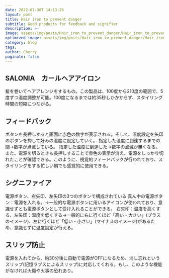 ```yaml
---
date: 2022-07-30T 14:13:26
layout: post
title: Hair iron to prevent danger
subtitle: Good products for feedback and signifier
description: >-
image: assets/img/posts/Hair_iron_to_prevent_danger/Hair_iron_to_prevent_danger.png
optimized_image: assets/img/posts/Hair_iron_to_prevent_danger/Hair_iron_to_prevent_danger_resized_thumbnail.png
category: blog
tags: 
author: Cherry
paginate: false
---
```


## SALONIA　カールヘアアイロン

髪を巻いてヘアアレンジをするもの。この製品は、100度から210度の範囲で、5度ずつ温度調整が可能。100度になるまでは約35秒しかかからず、スタイリング時間の短縮につながる。


## フィードバック

ボタンを長押しすると画面に赤色の数字が表示される。そして、温度設定を矢印のボタンを押して好みの温度に設定していく。
指定した温度に到達するまでの間→数字が点滅している。
指定した温度に到達した→数字の点滅が無くなる。
また、電源を切るときも長押しすることで赤色の表示が消え、電源をしっかり切れたことが確認できる。このように、視覚的フィードバックが行われており、スタイリングをする忙しい朝でも感覚的に使用できる。


## シグニファイア

電源ボタン、右矢印、左矢印の3つのボタンで構成されている
真ん中の電源ボタン：電源を入れる。→一般的な電源ボタンに用いるアイコンが使われており、意識せずとも電源ボタンとして受け入れることができる。
右矢印：温度を高くする、左矢印：温度を低くする→一般的に右に行くほど「高い・大きい」(プラスのイメージ)、左に行くほど「低い・小さい」(マイナスのイメージ)があるため、意識せずに温度設定が行える。


## スリップ防止

電源を入れてから、約30分後に自動で電源がOFFになるため、消し忘れというスリップ(記憶ラプスによるスリップ)に対応してくれる。もし、このような機能がなければ火傷や火事の恐れあり。
